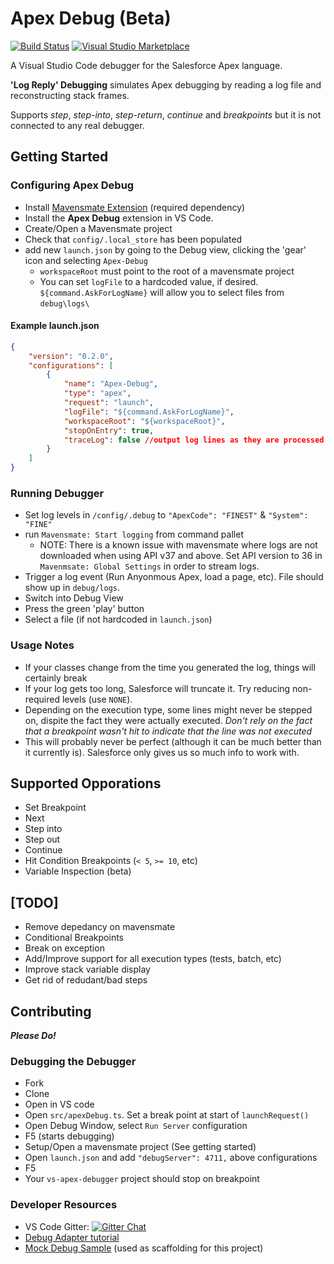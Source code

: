 # Apex Debug (Beta)

[![Build Status](https://travis-ci.org/ChuckJonas/vscode-apex-debug.svg?branch=master)](https://travis-ci.org/ChuckJonas/vscode-apex-debug) [![Visual Studio Marketplace](https://vsmarketplacebadge.apphb.com/installs-short/chuckjonas.apex-debug.svg?style=flat-square)](https://marketplace.visualstudio.com/items?itemName=chuckjonas.apex-debug)

A Visual Studio Code debugger for the Salesforce Apex language.

**'Log Reply' Debugging** simulates Apex debugging by reading a log file and reconstructing stack frames.

Supports *step*, *step-into*, *step-return*, *continue* and *breakpoints*
but it is not connected to any real debugger.

## Getting Started

### Configuring Apex Debug

* Install [Mavensmate Extension](https://marketplace.visualstudio.com/items?itemName=DavidHelmer.mavensmate#review-details) (required dependency)
* Install the **Apex Debug** extension in VS Code.
* Create/Open a Mavensmate project
* Check that `config/.local_store` has been populated
* add new `launch.json` by going to the Debug view, clicking the 'gear' icon and selecting `Apex-Debug`
  * `workspaceRoot` must point to the root of a mavensmate project
  * You can set `logFile` to a hardcoded value, if desired.  `${command.AskForLogName}` will allow you to select files from `debug\logs\`

#### Example launch.json

``` json
{
    "version": "0.2.0",
    "configurations": [
        {
            "name": "Apex-Debug",
            "type": "apex",
            "request": "launch",
            "logFile": "${command.AskForLogName}",
            "workspaceRoot": "${workspaceRoot}",
            "stopOnEntry": true,
            "traceLog": false //output log lines as they are processed
        }
    ]
}
```

### Running Debugger

* Set log levels in `/config/.debug` to `"ApexCode": "FINEST"` & `"System": "FINE"`
* run `Mavensmate: Start logging` from command pallet
  * NOTE: There is a known issue with mavensmate where logs are not downloaded when using API v37 and above. Set API version to 36 in `Mavenmsate: Global Settings` in order to stream logs.
* Trigger a log event (Run Anyonmous Apex, load a page, etc).  File should show up in `debug/logs`.
* Switch into Debug View
* Press the green 'play' button
* Select a file (if not hardcoded in `launch.json`)

### Usage Notes

* If your classes change from the time you generated the log, things will certainly break
* If your log gets too long, Salesforce will truncate it.  Try reducing non-required levels (use `NONE`).
* Depending on the execution type, some lines might never be stepped on, dispite the fact they were actually executed.  *Don't rely on the fact that a breakpoint wasn't hit to indicate that the line was not executed*
* This will probably never be perfect (although it can be much better than it currently is).  Salesforce only gives us so much info to work with.

## Supported Opporations

* Set Breakpoint
* Next
* Step into
* Step out
* Continue
* Hit Condition Breakpoints (`< 5`, `>= 10`, etc)
* Variable Inspection (beta)


## [TODO]

* Remove depedancy on mavensmate
* Conditional Breakpoints
* Break on exception
* Add/Improve support for all execution types (tests, batch, etc)
* Improve stack variable display
* Get rid of redudant/bad steps

## Contributing

***Please Do!***

### Debugging the Debugger

* Fork
* Clone
* Open in VS code
* Open `src/apexDebug.ts`. Set a break point at start of `launchRequest()`
* Open Debug Window, select `Run Server` configuration
* F5 (starts debugging)
* Setup/Open a mavensmate project (See getting started)
* Open `launch.json` and add `"debugServer": 4711,` above configurations
* F5
* Your `vs-apex-debugger` project should stop on breakpoint

### Developer Resources

* VS Code Gitter: [![Gitter Chat](http://img.shields.io/badge/chat-online-brightgreen.svg)](https://gitter.im/Microsoft/vscode)
* [Debug Adapter tutorial](https://code.visualstudio.com/docs/extensions/example-debuggers)
* [Mock Debug Sample](https://github.com/Microsoft/vscode-mock-debug.git) (used as scaffolding for this project)




